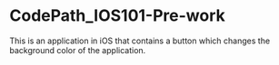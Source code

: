 # CodePath_IOS101-Pre-work
This is an application in iOS that contains a button which changes the background color of the application.
